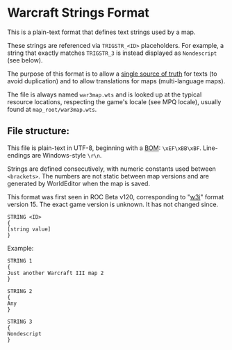 # Warcraft Strings Format

This is a plain-text format that defines text strings used by a map.

These strings are referenced via `TRIGSTR_<ID>` placeholders. For example, a string that
exactly matches `TRIGSTR_3` is instead displayed as `Nondescript` (see below).

The purpose of this format is to allow a [single source of truth](https://en.wikipedia.org/wiki/Single_source_of_truth)
for texts (to avoid duplication) and to allow translations for maps (multi-language maps).

The file is always named `war3map.wts` and is looked up at the typical resource locations,
respecting the game's locale (see MPQ locale), usually found at `map_root/war3map.wts`.

## File structure:

This file is plain-text in UTF-8, beginning with a [BOM](https://en.wikipedia.org/wiki/Byte_order_mark#UTF-8):
`\xEF\xBB\xBF`. Line-endings are Windows-style `\r\n`.

Strings are defined consecutively, with numeric constants used between `<brackets>`.
The numbers are not static between map versions and are generated by WorldEditor when the map is saved.

This format was first seen in ROC Beta v120, corresponding to "[w3i](../Info/0-31.md)" format version 15.
The exact game version is unknown. It has not changed since.

```
STRING <ID>
{
[string value]
}
```

Example:
```
STRING 1
{
Just another Warcraft III map 2
}

STRING 2
{
Any
}

STRING 3
{
Nondescript
}
```
